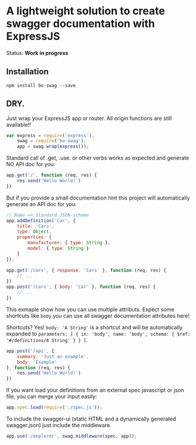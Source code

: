 # A lightweight solution to create swagger documentation with ExpressJS

Status: **Work in progress**

## Installation

	npm install bo-swag --save

## DRY.

Just wrap your ExpressJS app or router. All origin functions are still available!!

```js
var express = require('express'),
	swag = require('bo-swag'),
	app = swag.wrap(express());
```

Standard call of .get, .use. or other verbs works as expected and generate NO API doc for you:

```js
app.get('/', function (req, res) {
	res.send('Hello World!')
})
```

But if you provide a small documentation hint this project will automatically generate an API doc for you:

```js
// Name => Standard JSON-scheme
app.addDefinition('Car', {
	title: 'Cars',
	type: Object,
	properties: {
		manufacturer: { type: String },
		model: { type: String }
	}
});

app.get('/cars', { response: 'Cars' }, function (req, res) {
	// ...
})
app.post('/cars', { body: 'Car' }, function (req, res) {
	// ...
})
```

This exmaple show how you can use multiple attributs. Expect
some shortcuts like `body` you can use all swagger documentation
attributes here!

Shortcuts? Yes! `body: 'A String'` is a shortcut and will be
automatically expanded to `parameters: [ { in: 'body', name: 'body', schema: { $ref: '#/definitions/A String' } } ]`.

```js
app.post('/api', {
	summary: 'Just an example',
	body: 'Example'
}, function (req, res) {
	res.send('Hello World!')
})
```

If you want load your definitions from an external spec
javascript or json file, you can merge your input easily:

```js
app.spec.load(require('./spec.js'));
```

To include the swagger-ui (static HTML and a dynamically
generated swagger.json) just include the middleware.

```js
app.use('/explorer', swag.middleware(spec, app));
```
